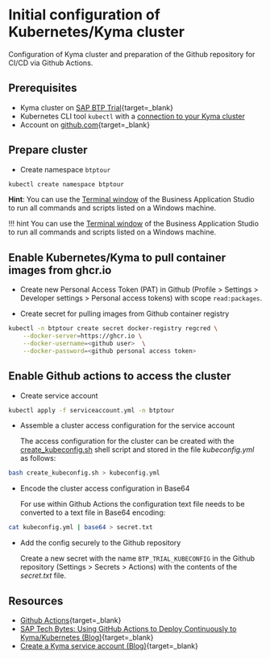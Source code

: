 # Initial configuration of Kubernetes/Kyma cluster

Configuration of Kyma cluster and preparation of the Github repository
for CI/CD via Github Actions.

## Prerequisites

* Kyma cluster on [SAP BTP Trial](https://hanatrial.ondemand.com){target=_blank}
* Kubernetes CLI tool `kubectl` with a [connection to your Kyma cluster](./bas.md#setup-access-to-kyma-cluster)
* Account on [github.com](https://github.com){target=_blank}

## Prepare cluster

- Create namespace `btptour`

```sh
kubectl create namespace btptour
```

**Hint**: You can use the [Terminal window](./bas.md#install-command-line-tool-for-kyma) of the Business Application Studio to run all commands and scripts listed on a Windows machine.

!!! hint
    You can use the [Terminal window](./bas.md#install-command-line-tool-for-kyma) of the Business Application Studio to run all commands and scripts listed on a Windows machine.

## Enable Kubernetes/Kyma to pull container images from ghcr.io

- Create new Personal Access Token (PAT) in Github (Profile > Settings > Developer settings > Personal access tokens) with scope `read:packages`.

- Create secret for pulling images from Github container registry

```sh
kubectl -n btptour create secret docker-registry regcred \
	--docker-server=https://ghcr.io \
	--docker-username=<github user>  \
	--docker-password=<github personal access token>
```

## Enable Github actions to access the cluster

- Create service account

```sh
kubectl apply -f serviceaccount.yml -n btptour
```

- Assemble a cluster access configuration for the service account

    The access configuration for the cluster can be created with the [create\_kubeconfig.sh](https://github.com/sebbae/btptour/blob/main/kubernetes/create_kubeconfig.sh) shell script and stored in the file *kubeconfig.yml* as follows:

```sh
bash create_kubeconfig.sh > kubeconfig.yml
```

- Encode the cluster access configuration in Base64

    For use within Github Actions the configuration text file needs to be converted to a text file in Base64 encoding:

```sh
cat kubeconfig.yml | base64 > secret.txt
```

- Add the config securely to the Github repository

    Create a new secret with the name `BTP_TRIAL_KUBECONFIG` in the Github repository (Settings > Secrets > Actions) with the contents of the *secret.txt* file.

## Resources

* [Github Actions](https://docs.github.com/en/actions){target=_blank}
* [SAP Tech Bytes: Using GitHub Actions to Deploy Continuously to Kyma/Kubernetes (Blog)](https://blogs.sap.com/2021/08/02/sap-tech-bytes-using-github-actions-to-deploy-continuously-to-kyma-kubernetes/){target=_blank}
* [Create a Kyma service account (Blog)](https://developers.sap.com/tutorials/kyma-create-service-account.html#f60efd9d-c27b-4ab0-a3de-07ad498e1073){target=_blank}
